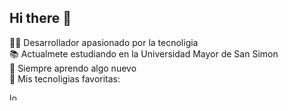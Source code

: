 ## Hi there 👋
👨‍💻 Desarrollador apasionado por la tecnoligia <br/>
📚 Actualmete estudiando en la Universidad Mayor de San Simon <br/>
🌱 Siempre aprendo algo nuevo <br/>
🚀 Mis tecnoligias favoritas: <br/>
<div align="left">
  <img width=12px src="https://w7.pngwing.com/pngs/685/975/png-transparent-postgresql-original-logo-icon-thumbnail.png" alt="logo posgreSQL"/>
  
</div>
<!--
**DavidHuancaLedezma/DavidHuancaLedezma** is a ✨ _special_ ✨ repository because its `README.md` (this file) appears on your GitHub profile.

Here are some ideas to get you started:

- 🔭 I’m currently working on ...
- 🌱 I’m currently learning ...
- 👯 I’m looking to collaborate on ...
- 🤔 I’m looking for help with ...
- 💬 Ask me about ...
- 📫 How to reach me: ...
- 😄 Pronouns: ...
- ⚡ Fun fact: ...
-->
